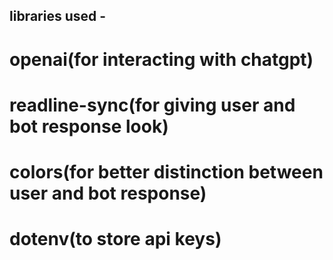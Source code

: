 ## libraries used -
# openai(for interacting with chatgpt)
# readline-sync(for giving user and bot response look)
# colors(for better distinction between user and bot response) 
# dotenv(to store api keys)